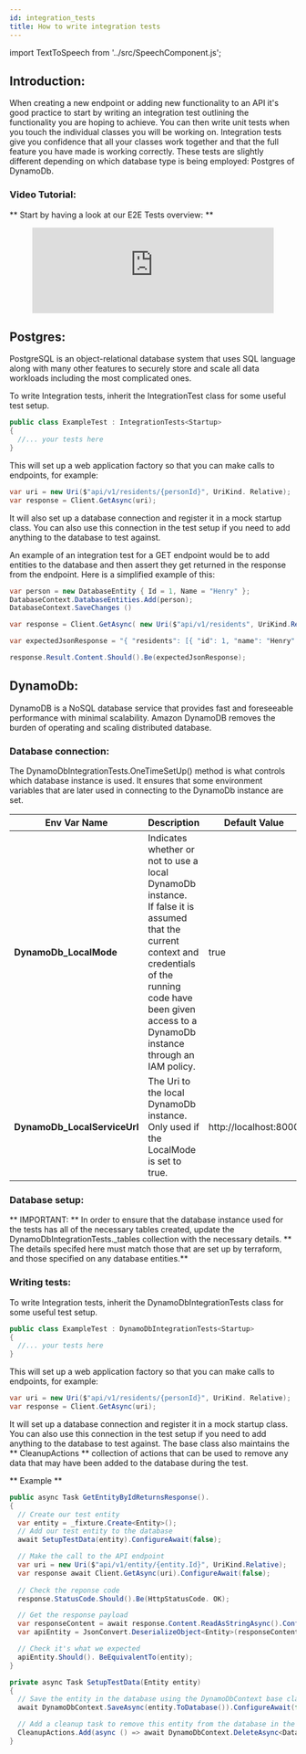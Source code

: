 ```yaml
---
id: integration_tests
title: How to write integration tests
---
```


import TextToSpeech from '../src/SpeechComponent.js';

<TextToSpeech>

## Introduction:

When creating a new endpoint or adding new functionality to an API it's good practice to start by writing an integration test outlining the functionality you are hoping to achieve. You can then write unit tests when you touch the individual classes you will be working on. Integration tests give you confidence that all your classes work together and that the full feature you have made is working correctly. These tests are slightly different depending on which database type is being employed: Postgres of DynamoDb.

### Video Tutorial:

** Start by having a look at our E2E Tests overview: **

<figure class="video-container">
  <iframe width="100%" src="https://www.youtube.com/embed/6QHeDl3KC7o" title="YouTube video player" frameborder="0" allow="accelerometer; autoplay; clipboard-write; encrypted-media; gyroscope; picture-in-picture" allowfullscreen></iframe>
</figure>

## Postgres:

PostgreSQL is an object-relational database system that uses SQL language along with many other features to securely store and scale all data workloads including the most complicated ones.

To write Integration tests, inherit the IntegrationTest class for some useful test setup.

```c#
public class ExampleTest : IntegrationTests<Startup>
{
  //... your tests here
}
```

This will set up a web application factory so that you can make calls to endpoints, for example:

```c#
var uri = new Uri($"api/v1/residents/{personId}", UriKind. Relative);
var response = Client.GetAsync(uri);
```

It will also set up a database connection and register it in a mock startup class. You can also use this connection in the test setup if you need to add anything to the database to test against.

An example of an integration test for a GET endpoint would be to add entities to the database and then assert they get returned in the response from the endpoint. Here is a simplified example of this:

```c#
var person = new DatabaseEntity { Id = 1, Name = "Henry" };
DatabaseContext.DatabaseEntities.Add(person);
DatabaseContext.SaveChanges ()

var response = Client.GetAsync( new Uri($"api/v1/residents", UriKind.Relative));

var expectedJsonResponse = "{ "residents": [{ "id": 1, "name": "Henry" }] }";

response.Result.Content.Should().Be(expectedJsonResponse);
```

## DynamoDb:

DynamoDB is a NoSQL database service that provides fast and foreseeable performance with minimal scalability. Amazon DynamoDB removes the burden of operating and scaling distributed database.

### Database connection:

The DynamoDbIntegrationTests.OneTimeSetUp() method is what controls which database instance is used. It ensures that some environment variables that are later used in connecting to the DynamoDb instance are set.

| Env Var Name | Description | Default Value |
| ------------ | ----------- | ------------- |
| **DynamoDb_LocalMode** | Indicates whether or not to use a local DynamoDb instance.<br/>If false it is assumed that the current context and credentials of the running code have been given access to a DynamoDb instance through an IAM policy. | true |
| **DynamoDb_LocalServiceUrl** | The Uri to the local DynamoDb instance.<br/>Only used if the LocalMode is set to true. | http://localhost:8000 |
### Database setup:

** IMPORTANT: ** In order to ensure that the database instance used for the tests has all of the necessary tables created, update the DynamoDbIntegrationTests._tables collection with the necessary details. ** The details specifed here must match those that are set up by terraform, and those specified on any database entities.**
### Writing tests:

To write Integration tests, inherit the DynamoDbIntegrationTests class for some useful test setup.

```c#
public class ExampleTest : DynamoDbIntegrationTests<Startup>
{
  //... your tests here
}
```

This will set up a web application factory so that you can make calls to endpoints, for example:

```c#
var uri = new Uri($"api/v1/residents/{personId}", UriKind. Relative);
var response = Client.GetAsync(uri);
```

It will set up a database connection and register it in a mock startup class. You can also use this connection in the test setup if you need to add anything to the database to test against. The base class also maintains the ** CleanupActions  ** collection of actions that can be used to remove any data that may have been added to the database during the test.

** Example **

```c#
public async Task GetEntityByIdReturnsResponse().
{
  // Create our test entity
  var entity = _fixture.Create<Entity>();
  // Add our test entity to the database
  await SetupTestData(entity).ConfigureAwait(false);

  // Make the call to the API endpoint
  var uri = new Uri($"api/v1/entity/{entity.Id}", UriKind.Relative);
  var response await Client.GetAsync(uri).ConfigureAwait(false);
  
  // Check the reponse code
  response.StatusCode.Should().Be(HttpStatusCode. OK);

  // Get the response payload
  var responseContent = await response.Content.ReadAsStringAsync().ConfigureAwait(false);
  var apiEntity = JsonConvert.DeserializeObject<Entity>(responseContent);

  // Check it's what we expected
  apiEntity.Should(). BeEquivalentTo(entity);
}

private async Task SetupTestData(Entity entity)
{
  // Save the entity in the database using the DynamoDbContext base class member
  await DynamoDbContext.SaveAsync(entity.ToDatabase()).ConfigureAwait(false);

  // Add a cleanup task to remove this entity from the database in the test tear down
  CleanupActions.Add(async () => await DynamoDbContext.DeleteAsync<DatabaseEntity>(entity.Id).ConfigureAwait(false):
}
```
</TextToSpeech>